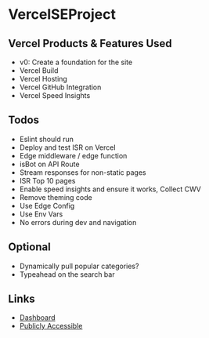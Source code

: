 # VercelSEProject
 
## Vercel Products & Features Used
- v0: Create a foundation for the site
- Vercel Build
- Vercel Hosting
- Vercel GitHub Integration
- Vercel Speed Insights

## Todos
- Eslint should run
- Deploy and test ISR on Vercel
- Edge middleware / edge function
- isBot on API Route
- Stream responses for non-static pages
- ISR Top 10 pages
- Enable speed insights and ensure it works, Collect CWV
- Remove theming code
- Use Edge Config
- Use Env Vars
- No errors during dev and navigation

## Optional
- Dynamically pull popular categories?
- Typeahead on the search bar

## Links
- [Dashboard](https://vercel.com/rawwebdesigns-projects/vercel-se-project)
- [Publicly Accessible](https://vercel-se-project.vercel.app/)